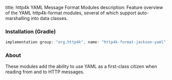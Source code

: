 title: http4k YAML Message Format Modules
description: Feature overview of the YAML http4k-format modules, several of which support auto-marshalling into data classes.

### Installation (Gradle)

```groovy
implementation group: "org.http4k", name: "http4k-format-jackson-yaml", version: "4.11.0.1"
```

### About
These modules add the ability to use YAML as a first-class citizen when reading from and to HTTP messages. 

[http4k]: https://http4k.org
